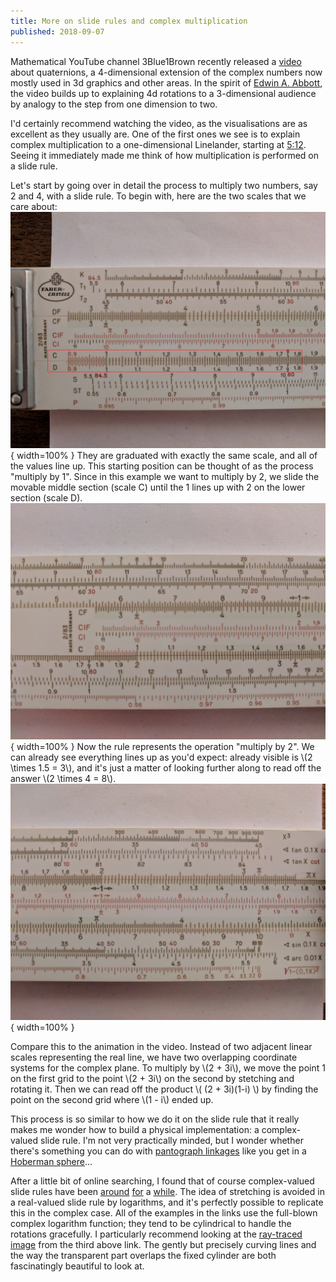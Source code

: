 ```yaml
---
title: More on slide rules and complex multiplication
published: 2018-09-07
---
```


Mathematical YouTube channel 3Blue1Brown recently released a
[video](https://www.youtube.com/watch?v=d4EgbgTm0Bg) about
quaternions, a 4-dimensional extension of the complex numbers now
mostly used in 3d graphics and other areas.  In the spirit of [Edwin
A. Abbott](https://en.wikipedia.org/wiki/Flatland), the video builds
up to explaining 4d rotations to a 3-dimensional audience by analogy
to the step from one dimension to two.

I'd certainly recommend watching the video, as the visualisations are
as excellent as they usually are.  One of the first ones we see is to
explain complex multiplication to a one-dimensional Linelander,
starting at [5:12](https://youtu.be/d4EgbgTm0Bg?t=312).  Seeing it
immediately made me think of how multiplication is performed on a
slide rule.

Let's start by going over in detail the process to multiply two
numbers, say 2 and 4, with a slide rule.  To begin with, here are the
two scales that we care about:
![](/img/sliderule-mult-1.jpg){ width=100% }
They are graduated with exactly the same scale, and all of the values
line up.  This starting position can be thought of as the process
"multiply by 1".  Since in this example we want to multiply by 2, we
slide the movable middle section (scale C) until the 1 lines up with 2
on the lower section (scale D).
![](/img/sliderule-mult-2.jpg){ width=100% }
Now the rule represents the operation "multiply by 2".  We can already
see everything lines up as you'd expect: already visible is \\(2
\\times 1.5 = 3\\), and it's just a matter of looking further along to
read off the answer \\(2 \\times 4 = 8\\).
![](/img/sliderule-mult-3.jpg){ width=100% }

Compare this to the animation in the video.  Instead of two adjacent
linear scales representing the real line, we have two overlapping
coordinate systems for the complex plane.  To multiply by \\(2 +
3i\\), we move the point 1 on the first grid to the point \\(2 + 3i\\)
on the second by stetching and rotating it.  Then we can read off the
product \\( (2 + 3i)(1-i) \\) by finding the point on the second grid
where \\(1 - i\\) ended up.

This process is so similar to how we do it on the slide rule that it
really makes me wonder how to build a physical implementation: a
complex-valued slide rule.  I'm not very practically minded, but I
wonder whether there's something you can do with [pantograph linkages]
like you get in a [Hoberman sphere]...

After a little bit of online searching, I found that of course
complex-valued slide rules have been [around] [for] a [while].  The
idea of stretching is avoided in a real-valued slide rule by
logarithms, and it's perfectly possible to replicate this in the
complex case.  All of the examples in the links use the full-blown
complex logarithm function; they tend to be cylindrical to handle the
rotations gracefully.  I particularly recommend looking at the
[ray-traced image] from the third above link.  The gently but
precisely curving lines and the way the transparent part overlaps the
fixed cylinder are both fascinatingly beautiful to look at.

[pantograph linkages]: https://en.wikipedia.org/wiki/Pantograph
[Hoberman sphere]: https://en.wikipedia.org/wiki/Hoberman_sphere
[around]: http://www.quadibloc.com/math/sr03.htm
[for]: https://sites.google.com/site/calculatinghistory/home/complex-number-slide-rules
[while]: http://cs.smu.ca/~dawson/ComplexSlideRule.html
[ray-traced image]: http://cs.smu.ca/~dawson/images2.html#CXSR
